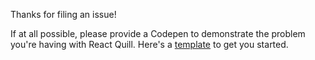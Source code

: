 Thanks for filing an issue! 

If at all possible, please provide a Codepen to demonstrate the problem you're having with React Quill. Here's a [template] to get you started.

[template]: http://codepen.io/alexkrolick/pen/xgyOXQ/?editors=0010#0
